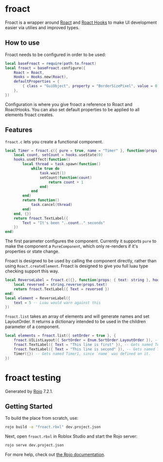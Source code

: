 # froact
Froact is a wrapper around [Roact](https://github.com/Roblox/roact) and [Roact Hooks](https://github.com/Kampfkarren/roact-hooks)
to make UI development easier via utilies and improved types.

## How to use
Froact needs to be configured in order to be used:
```lua
local baseFroact = require(path.to.froact)
local froact = baseFroact.configure({
    Roact = Roact,
    Hooks = Hooks.new(Roact),
    defaultProperties = {
        { class = "GuiObject", property = "BorderSizePixel", value = 0 }
    },
})
```
Configuration is where you give froact a reference to Roact and RoactHooks.
You can also set default properties to be applied to all elements froact creates.

## Features
`froact.c` lets you create a functional component.
```lua
local Timer = froact.c({ pure = true, name = "Timer" }, function(props, hooks)
    local count, setCount = hooks.useState(0)
    hooks.useEffect(function()
        local thread = task.spawn(function()
            while true do
                task.wait(1)
                setCount(function(count)
                    return count + 1
                end)
            end
        end)
        return function()
            task.cancel(thread)
        end)
    end, {})
    return froact.TextLabel({
        Text = "It's been "..count.." seconds"
    })
end)
```
The first parameter configures the component.
Currently it supports `pure` to make the component a `PureComponent`,
which only re-renders if it's properties or state change.

Froact is designed to be used by calling the component directly,
rather than using `Roact.createElement`.
Froact is designed to give you full luau type checking support this way.
```lua
local ReverseLabel = froact.c({}, function(props: { text: string }, hooks)
    local reversed = string.reverse(props.text)
    return froact.TextLabel({ Text = reversed })
end)
local element = ReverseLabel({
    text = 5 -- Luau would warn against this
})
```

`froact.list` takes an array of elements and will generate names and set LayoutOrder.
It returns a dictionary intended to be used in the children parameter of a component.
```lua
local elements = froact.list({ setOrder = true }, {
    froact.UIListLayout({ SortOrder = Enum.SortOrder.LayoutOrder }), -- Gets named UIListLayout1
    froact.TextLabel({ Text = "This line is first" }), -- Gets named TextLabel1
    froact.TextLabel({ Text = "This line is second" }), -- Gets named TextLabel2
    Timer({}) -- Gets named Timer1, since `name` was defined on it.
})
```

# froact testing
Generated by [Rojo](https://github.com/rojo-rbx/rojo) 7.2.1.

## Getting Started
To build the place from scratch, use:

```bash
rojo build -o "froact.rbxl" dev.project.json
```

Next, open `froact.rbxl` in Roblox Studio and start the Rojo server:

```bash
rojo serve dev.project.json
```

For more help, check out [the Rojo documentation](https://rojo.space/docs).